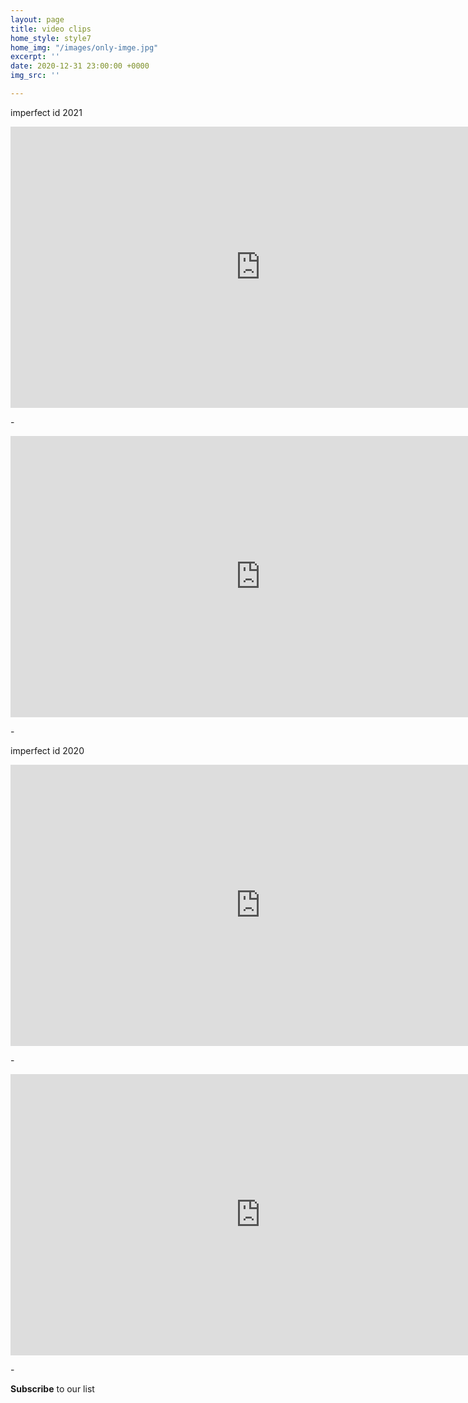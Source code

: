 ```yaml
---
layout: page
title: video clips
home_style: style7
home_img: "/images/only-imge.jpg"
excerpt: ''
date: 2020-12-31 23:00:00 +0000
img_src: ''

---
```

imperfect id 2021

<iframe width="800" height="450" src="https://www.youtube.com/embed/IR8xYvVSXbA" title="YouTube video player" frameborder="0" allow="accelerometer; autoplay; clipboard-write; encrypted-media; gyroscope; picture-in-picture" allowfullscreen></iframe>

\-

<iframe width="800" height="450" src="https://www.youtube.com/embed/ejSnabCK3ew" title="YouTube video player" frameborder="0" allow="accelerometer; autoplay; clipboard-write; encrypted-media; gyroscope; picture-in-picture" allowfullscreen></iframe>

\-

imperfect id 2020

<iframe width="800" height="450" src="https://www.youtube.com/embed/8InuYQmehKA" title="YouTube video player" frameborder="0" allow="accelerometer; autoplay; clipboard-write; encrypted-media; gyroscope; picture-in-picture" allowfullscreen></iframe>

\-

<iframe width="800" height="450" src="https://www.youtube.com/embed/BV8LIlT9pNE" title="YouTube video player" frameborder="0" allow="accelerometer; autoplay; clipboard-write; encrypted-media; gyroscope; picture-in-picture" allowfullscreen></iframe>

\-

**Subscribe** to our list